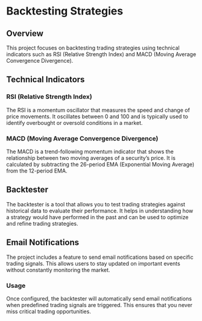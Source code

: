 # Backtesting Strategies

## Overview
This project focuses on backtesting trading strategies using technical indicators such as RSI (Relative Strength Index) and MACD (Moving Average Convergence Divergence).

## Technical Indicators

### RSI (Relative Strength Index)
The RSI is a momentum oscillator that measures the speed and change of price movements. It oscillates between 0 and 100 and is typically used to identify overbought or oversold conditions in a market.

### MACD (Moving Average Convergence Divergence)
The MACD is a trend-following momentum indicator that shows the relationship between two moving averages of a security’s price. It is calculated by subtracting the 26-period EMA (Exponential Moving Average) from the 12-period EMA.

## Backtester
The backtester is a tool that allows you to test trading strategies against historical data to evaluate their performance. It helps in understanding how a strategy would have performed in the past and can be used to optimize and refine trading strategies.

## Email Notifications
The project includes a feature to send email notifications based on specific trading signals. This allows users to stay updated on important events without constantly monitoring the market.

### Usage
Once configured, the backtester will automatically send email notifications when predefined trading signals are triggered. This ensures that you never miss critical trading opportunities.

